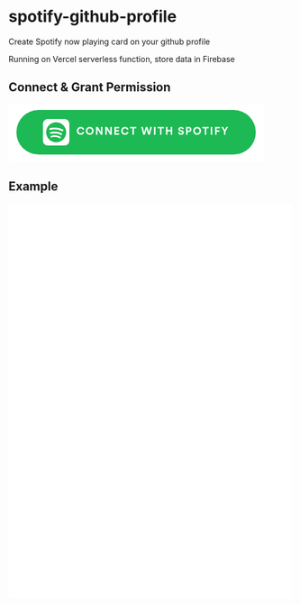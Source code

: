 # spotify-github-profile

Create Spotify now playing card on your github profile

Running on Vercel serverless function, store data in Firebase

## Connect & Grant Permission

[<img src="/img/btn-spotify.png">](https://spotify-github-profile.vercel.app/api/login)

## Example

![spotify-github-profile](/img/example.svg)
